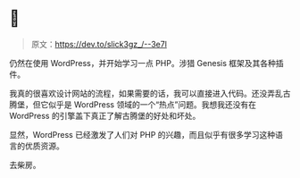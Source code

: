 # 🚂

> 原文：<https://dev.to/slick3gz_/--3e7l>

仍然在使用 WordPress，并开始学习一点 PHP。涉猎 Genesis 框架及其各种插件。

我真的很喜欢设计网站的流程，如果需要的话，我可以直接进入代码。还没弄乱古腾堡，但它似乎是 WordPress 领域的一个“热点”问题。我想我还没有在 WordPress 的引擎盖下真正了解古腾堡的好处和坏处。

显然，WordPress 已经激发了人们对 PHP 的兴趣，而且似乎有很多学习这种语言的优质资源。

去柴房。